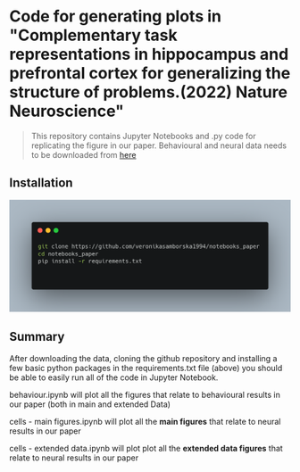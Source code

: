 
# Code for generating plots in "Complementary task representations in hippocampus and prefrontal cortex for generalizing the structure of problems.(2022) Nature Neuroscience" 

> This repository contains Jupyter Notebooks and .py code for replicating the figure in our paper. Behavioural and neural data needs to be downloaded from [here](https://doi.org/10.6084/m9.figshare.19773334) 

## Installation

![](media/installation_glance.png)

## Summary

After downloading the data, cloning the github repository and installing a few basic python packages in the requirements.txt file (above) you should be able to easily run all of the code in Jupyter Notebook. 

behaviour.ipynb will plot all the figures that relate to behavioural results in our paper (both in main and extended Data)

cells - main figures.ipynb will plot all the **main figures** that relate to neural results in our paper 

cells - extended data.ipynb will plot plot all the **extended data figures** that relate to neural results in our paper 
 
